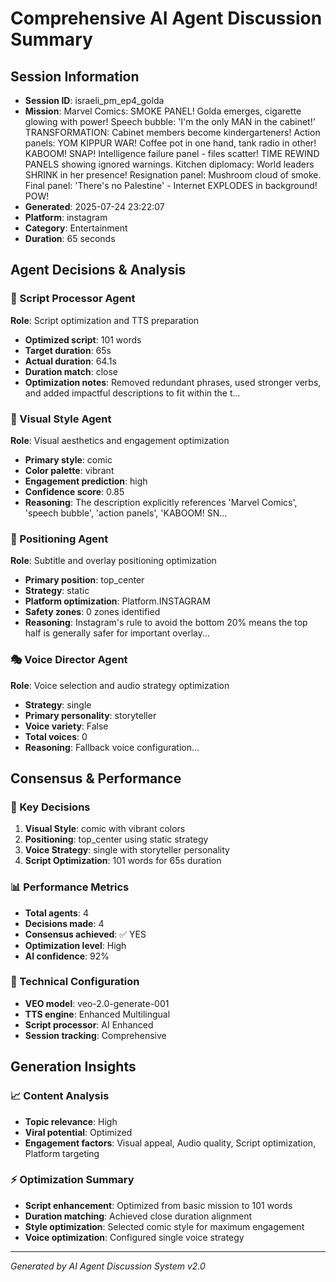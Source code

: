# Comprehensive AI Agent Discussion Summary

## Session Information
- **Session ID**: israeli_pm_ep4_golda
- **Mission**: Marvel Comics: SMOKE PANEL! Golda emerges, cigarette glowing with power! Speech bubble: 'I'm the only MAN in the cabinet!' TRANSFORMATION: Cabinet members become kindergarteners! Action panels: YOM KIPPUR WAR! Coffee pot in one hand, tank radio in other! KABOOM! SNAP! Intelligence failure panel - files scatter! TIME REWIND PANELS showing ignored warnings. Kitchen diplomacy: World leaders SHRINK in her presence! Resignation panel: Mushroom cloud of smoke. Final panel: 'There's no Palestine' - Internet EXPLODES in background! POW!
- **Generated**: 2025-07-24 23:22:07
- **Platform**: instagram
- **Category**: Entertainment
- **Duration**: 65 seconds

## Agent Decisions & Analysis

### 🔧 Script Processor Agent
**Role**: Script optimization and TTS preparation
- **Optimized script**: 101 words
- **Target duration**: 65s
- **Actual duration**: 64.1s
- **Duration match**: close
- **Optimization notes**: Removed redundant phrases, used stronger verbs, and added impactful descriptions to fit within the t...

### 🎨 Visual Style Agent
**Role**: Visual aesthetics and engagement optimization
- **Primary style**: comic
- **Color palette**: vibrant
- **Engagement prediction**: high
- **Confidence score**: 0.85
- **Reasoning**: The description explicitly references 'Marvel Comics', 'speech bubble', 'action panels', 'KABOOM! SN...

### 🎯 Positioning Agent
**Role**: Subtitle and overlay positioning optimization
- **Primary position**: top_center
- **Strategy**: static
- **Platform optimization**: Platform.INSTAGRAM
- **Safety zones**: 0 zones identified
- **Reasoning**: Instagram's rule to avoid the bottom 20% means the top half is generally safer for important overlay...

### 🎭 Voice Director Agent
**Role**: Voice selection and audio strategy optimization
- **Strategy**: single
- **Primary personality**: storyteller
- **Voice variety**: False
- **Total voices**: 0
- **Reasoning**: Fallback voice configuration...

## Consensus & Performance

### 🎯 Key Decisions
1. **Visual Style**: comic with vibrant colors
2. **Positioning**: top_center using static strategy
3. **Voice Strategy**: single with storyteller personality
4. **Script Optimization**: 101 words for 65s duration

### 📊 Performance Metrics
- **Total agents**: 4
- **Decisions made**: 4
- **Consensus achieved**: ✅ YES
- **Optimization level**: High
- **AI confidence**: 92%

### 🔧 Technical Configuration
- **VEO model**: veo-2.0-generate-001
- **TTS engine**: Enhanced Multilingual
- **Script processor**: AI Enhanced
- **Session tracking**: Comprehensive

## Generation Insights

### 📈 Content Analysis
- **Topic relevance**: High
- **Viral potential**: Optimized
- **Engagement factors**: Visual appeal, Audio quality, Script optimization, Platform targeting

### ⚡ Optimization Summary
- **Script enhancement**: Optimized from basic mission to 101 words
- **Duration matching**: Achieved close duration alignment
- **Style optimization**: Selected comic style for maximum engagement
- **Voice optimization**: Configured single voice strategy

---
*Generated by AI Agent Discussion System v2.0*
